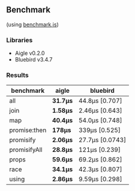 ## Benchmark 

(using [benchmark.js](https://github.com/bestiejs/benchmark.js))

### Libraries
- Aigle v0.2.0
- Bluebird v3.4.7

### Results
|benchmark|aigle|bluebird|
|---|---|---|
|all|**31.7μs**|44.8μs [0.707]|
|join|**1.58μs**|2.46μs [0.643]|
|map|**40.4μs**|54.0μs [0.748]|
|promise:then|**178μs**|339μs [0.525]|
|promisify|**2.06μs**|27.7μs [0.0743]|
|promisifyAll|**28.8μs**|121μs [0.239]|
|props|**59.6μs**|69.2μs [0.862]|
|race|**34.1μs**|42.3μs [0.807]|
|using|**2.86μs**|9.59μs [0.298]|
